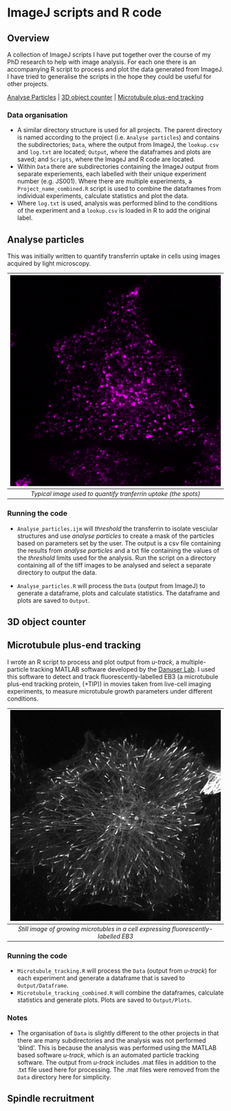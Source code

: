 # ImageJ scripts and R code
## Overview
A collection of ImageJ scripts I have put together over the course of my PhD research to help with image analysis. For each one there is an accompanying R script to process and plot the data generated from ImageJ. I have tried to generalise the scripts in the hope they could be useful for other projects. 

[Analyse Particles](#analyse-particles) | [3D object counter](#3d-object-counter) | [Microtubule plus-end tracking](#microtubule-plus-end-tracking)

### Data organisation
* A similar directory structure is used for all projects. The parent directory is named according to the project (i.e. `Analyse particles`) and contains the subdirectories; `Data`, where the output from ImageJ, the `lookup.csv` and `log.txt` are located; `Output`, where the dataframes and plots are saved; and `Scripts`, where the ImageJ and R code are located. 
* Within `Data` there are subdirectories containing the ImageJ output from separate experiements, each labelled with their unique experiment number (e.g. JS001). Where there are multiple experiments, a `Project_name_combined.R` script is used to combine the dataframes from individual experiments, calculate statistics and plot the data.
* Where `log.txt` is used, analysis was performed blind to the conditions of the experiment and a `lookup.csv` is loaded in R to add the original label. 

## Analyse particles
This was initially written to quantify transferrin uptake in cells using images acquired by light microscopy.  

| ![Transferrin image](Example_images/Transferrin_example.png) 
|:--:|
| *Typical image used to quantify tranferrin uptake (the spots)* |

### Running the code

* `Analyse_particles.ijm` will _threshold_ the transferrin to isolate vesciular structures and use _analyse particles_ to create a mask of the particles based on parameters set by the user. The output is a csv file containing the results from _analyse particles_ and a txt file containing the values of the _threshold_ limits used for the analysis. Run the script on a directory containing all of the tiff images to be analysed and select a separate directory to output the data. 

* `Analyse_particles.R` will process the `Data` (output from ImageJ) to generate a dataframe, plots and calculate statistics. The dataframe and plots are saved to `Output`. 

## 3D object counter

## Microtubule plus-end tracking
I wrote an R script to process and plot output from *u-track*, a multiple-particle tracking MATLAB software developed by the [Danuser Lab](https://github.com/DanuserLab/u-track). I used this software to detect and track fluorescently-labelled EB3 (a microtubule plus-end tracking protein, (+TIP)) in  movies taken from live-cell imaging experiments, to measure microtubule growth parameters under different conditions.

| ![+TIP image](Example_images/+TIP.png)
|:--:|
| *Still image of growing microtubles in a cell expressing fluorescently-labelled EB3* |

### Running the code
* `Microtubule_tracking.R` will process the `Data` (output from *u-track*) for each experiment and generate a dataframe that is saved to `Output/Dataframe`. 
* `Microtubule_tracking_combined.R` will combine the dataframes, calculate statistics and generate plots. Plots are saved to `Output/Plots`.

### Notes
* The organisation of `Data` is slightly different to the other projects in that there are many subdirectories and the analysis was not performed 'blind'. This is because the analysis was performed using the MATLAB based software *u-track*, which is an automated particle tracking software. The output from *u-track* includes .mat files in addition to the .txt file used here for processing. The .mat files were removed from the `Data` directory here for simplicity. 

## Spindle recruitment

